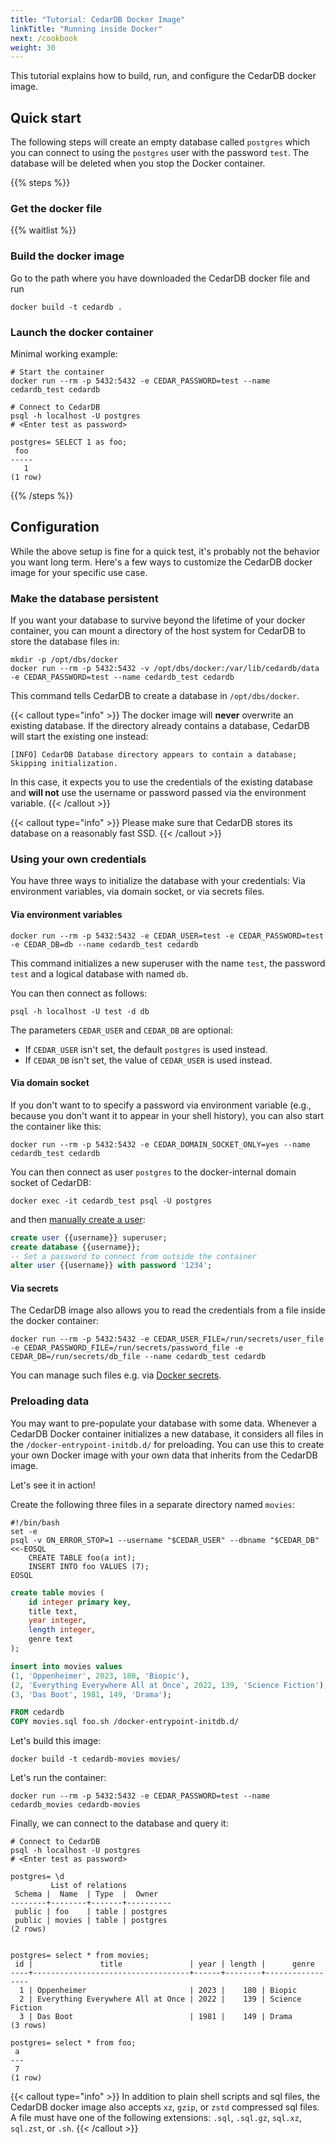 ```yaml
---
title: "Tutorial: CedarDB Docker Image"
linkTitle: "Running inside Docker"
next: /cookbook
weight: 30
---
```


This tutorial explains how to build, run, and configure the CedarDB docker image.


## Quick start

The following steps will create an empty database called `postgres` 
which you can connect to using the `postgres` user with the password `test`.
The database will be deleted when you stop the Docker container.

{{% steps %}}


### Get the docker file

{{% waitlist %}}


### Build the docker image

Go to the path where you have downloaded the CedarDB docker file and run 
```shell
docker build -t cedardb .
```

### Launch the docker container

Minimal working example:


```shell
# Start the container
docker run --rm -p 5432:5432 -e CEDAR_PASSWORD=test --name cedardb_test cedardb

# Connect to CedarDB
psql -h localhost -U postgres
# <Enter test as password>

postgres= SELECT 1 as foo;
 foo 
-----
   1
(1 row)
```

{{% /steps %}}

## Configuration

While the above setup is fine for a quick test, it's probably not the behavior you want long term.
Here's a few ways to customize the CedarDB docker image for your specific use case.

### Make the database persistent

If you want your database to survive beyond the lifetime of your docker container, 
you can mount a directory of the host system for CedarDB to store the database files in:

```shell
mkdir -p /opt/dbs/docker
docker run --rm -p 5432:5432 -v /opt/dbs/docker:/var/lib/cedardb/data -e CEDAR_PASSWORD=test --name cedardb_test cedardb
```
This command tells CedarDB to create a database in `/opt/dbs/docker`.

{{< callout type="info" >}}
The docker image will **never** overwrite an existing database.
If the directory already contains a database, CedarDB will start the existing one instead:

`[INFO] CedarDB Database directory appears to contain a database; Skipping initialization.`

In this case, it expects you to use the credentials of the existing database 
and **will not** use the username or password passed via the environment variable.
{{< /callout >}}


{{< callout type="info" >}}
Please make sure that CedarDB stores its database on a reasonably fast SSD.
{{< /callout >}}

### Using your own credentials
You have three ways to initialize the database with your credentials: Via environment variables, via domain socket, or via secrets files.

#### Via environment variables
```shell
docker run --rm -p 5432:5432 -e CEDAR_USER=test -e CEDAR_PASSWORD=test -e CEDAR_DB=db --name cedardb_test cedardb
```
This command initializes a new superuser with the name `test`, the password `test` and a logical database with named `db`. 

You can then connect as follows:
```shell
psql -h localhost -U test -d db
```

The parameters `CEDAR_USER` and `CEDAR_DB` are optional:
- If `CEDAR_USER` isn't set, the default `postgres` is used instead.
- If `CEDAR_DB` isn't set, the value of `CEDAR_USER` is used instead. 


#### Via domain socket

If you don't want to to specify a password via environment variable (e.g., because you don't want it to appear in your shell history), you can also start the container like this:
```shell
docker run --rm -p 5432:5432 -e CEDAR_DOMAIN_SOCKET_ONLY=yes --name cedardb_test cedardb
```
You can then connect as user `postgres` to the docker-internal domain socket of CedarDB:
```shell
docker exec -it cedardb_test psql -U postgres
```
and then [manually create a user](/docs/references/sqlreference/statements/createrole):
```sql
create user {{username}} superuser;
create database {{username}};
-- Set a password to connect from outside the container
alter user {{username}} with password '1234';
```

#### Via secrets

The CedarDB image also allows you to read the credentials from a file inside the docker container:
```shell
docker run --rm -p 5432:5432 -e CEDAR_USER_FILE=/run/secrets/user_file -e CEDAR_PASSWORD_FILE=/run/secrets/password_file -e CEDAR_DB=/run/secrets/db_file --name cedardb_test cedardb
```
You can manage such files e.g. via [Docker secrets](https://docs.docker.com/engine/swarm/secrets/).

### Preloading data

You may want to pre-populate your database with some data. 
Whenever a CedarDB Docker container initializes a new database, it considers all files in the `/docker-entrypoint-initdb.d/` for preloading.
You can use this to create your own Docker image with your own data that inherits from the CedarDB image.

Let's see it in action!

Create the following three files in a separate directory named `movies`:

```shell {filename="movies/foo.sh"}
#!/bin/bash
set -e
psql -v ON_ERROR_STOP=1 --username "$CEDAR_USER" --dbname "$CEDAR_DB" <<-EOSQL
	CREATE TABLE foo(a int);
	INSERT INTO foo VALUES (7);
EOSQL
```

```sql {filename="movies/movies.sql"}
create table movies (
    id integer primary key,
    title text,
    year integer,
    length integer,
    genre text
);

insert into movies values
(1, 'Oppenheimer', 2023, 180, 'Biopic'),
(2, 'Everything Everywhere All at Once', 2022, 139, 'Science Fiction'),
(3, 'Das Boot', 1981, 149, 'Drama');
```

```Dockerfile {filename="movies/Dockerfile"}
FROM cedardb
COPY movies.sql foo.sh /docker-entrypoint-initdb.d/
```

Let's build this image:

```shell
docker build -t cedardb-movies movies/
```

Let's run the container:

```shell
docker run --rm -p 5432:5432 -e CEDAR_PASSWORD=test --name cedardb_movies cedardb-movies
```

Finally, we can connect to the database and query it:
```shell
# Connect to CedarDB
psql -h localhost -U postgres
# <Enter test as password>

postgres= \d
         List of relations
 Schema |  Name  | Type  |  Owner   
--------+--------+-------+----------
 public | foo    | table | postgres
 public | movies | table | postgres
(2 rows)


postgres= select * from movies;
 id |               title               | year | length |      genre      
----+-----------------------------------+------+--------+-----------------
  1 | Oppenheimer                       | 2023 |    180 | Biopic
  2 | Everything Everywhere All at Once | 2022 |    139 | Science Fiction
  3 | Das Boot                          | 1981 |    149 | Drama
(3 rows)

postgres= select * from foo;
 a 
---
 7
(1 row)

```

{{< callout type="info" >}}
In addition to plain shell scripts and sql files, the CedarDB docker image also accepts `xz`, `gzip`, or `zstd` compressed sql files.
A file must have one of the following extensions: `.sql`, `.sql.gz`, `sql.xz`, `sql.zst`, or `.sh`.
{{< /callout >}}
